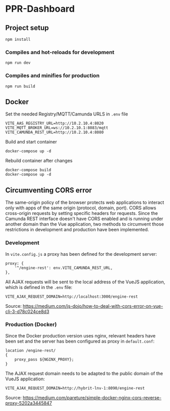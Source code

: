 # PPR-Dashboard

## Project setup

```
npm install
```

### Compiles and hot-reloads for development

```
npm run dev
```

### Compiles and minifies for production

```
npm run build
```

## Docker

Set the needed Registry/MQTT/Camunda URLS in `.env` file

```
VITE_AAS_REGISTRY_URL=http://10.2.10.4:8020
VITE_MQTT_BROKER_URL=ws://10.2.10.1:8083/mqtt
VITE_CAMUNDA_REST_URL=http://10.2.10.4:8080
```

Build and start container

```
docker-compose up -d
```

Rebuild container after changes

```
docker-compose build
docker-compose up -d
```

## Circumventing CORS error

The same-origin policy of the browser protects web applications to interact only with apps of the same origin (protocol, domain, port). CORS allows cross-origin requests by setting specific headers for requests. Since the Camunda REST interface doesn't have CORS enabled and is running under another domain than the Vue application, two methods to circumvent those restrictions in development and production have been implemented.

### Development

In `vite.config.js` a proxy has been defined for the development server:

```
proxy: {
    '^/engine-rest': env.VITE_CAMUNDA_REST_URL,
},
```

All AJAX requests will be sent to the local address of the VueJS application, which is defined in the `.env` file:

```
VITE_AJAX_REQUEST_DOMAIN=http://localhost:3000/engine-rest
```

Source: https://medium.com/js-dojo/how-to-deal-with-cors-error-on-vue-cli-3-d78c024ce8d3

### Production (Docker)

Since the Docker production version uses nginx, relevant headers have been set and the server has been configured as proxy in `default.conf`:

```
location /engine-rest/
{
    proxy_pass ${NGINX_PROXY};
}
```

The AJAX request domain needs to be adapted to the public domain of the VueJS application:

```
VITE_AJAX_REQUEST_DOMAIN=http://hybrit-lnv-1:8090/engine-rest
```

Source: https://medium.com/pareture/simple-docker-nginx-cors-reverse-proxy-5202a3445847
